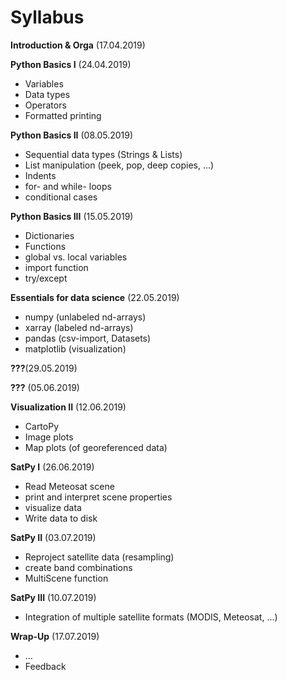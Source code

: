 # Syllabus

**Introduction & Orga** (17.04.2019)

**Python Basics I** (24.04.2019)
- Variables
- Data types
- Operators
- Formatted printing
    
**Python Basics II** (08.05.2019)
- Sequential data types (Strings & Lists)
- List manipulation (peek, pop, deep copies, ...)
- Indents
- for- and while- loops
- conditional cases

**Python Basics III** (15.05.2019)
- Dictionaries
- Functions
- global vs. local variables
- import function
- try/except

**Essentials for data science** (22.05.2019)
- numpy  (unlabeled nd-arrays)
- xarray (labeled nd-arrays)
- pandas (csv-import, Datasets)
- matplotlib (visualization)

**???**(29.05.2019)

**???** (05.06.2019)

**Visualization II** (12.06.2019)
- CartoPy
- Image plots
- Map plots (of georeferenced data)

**SatPy I** (26.06.2019)
- Read Meteosat scene
- print and interpret scene properties
- visualize data
- Write data to disk

**SatPy II** (03.07.2019)
- Reproject satellite data (resampling)
- create band combinations
- MultiScene function

**SatPy III** (10.07.2019)
- Integration of multiple satellite formats (MODIS, Meteosat, ...)

**Wrap-Up** (17.07.2019)
- ...
- Feedback